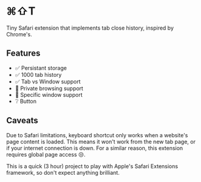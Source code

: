 # ⌘⇧T

Tiny Safari extension that implements tab close history, inspired by Chrome's.

## Features

- ✅ Persistant storage
- ✅ 1000 tab history
- ✅ Tab vs Window support
- 💬 Private browsing support
- 💬 Specific window support
- ❔ Button

## Caveats

Due to Safari limitations, keyboard shortcut only works when a website's page
content is loaded. This means it won't work from the new tab page, or if your
internet connection is down. For a similar reason, this extension requires
global page access 😒.

This is a quick (3 hour) project to play with Apple's Safari Extensions
framework, so don't expect anything brilliant.
